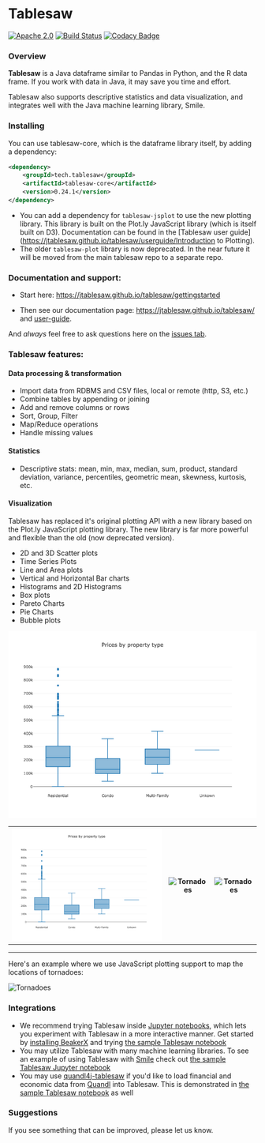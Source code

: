 Tablesaw
=======

[![Apache 2.0](https://img.shields.io/github/license/nebula-plugins/nebula-project-plugin.svg)](http://www.apache.org/licenses/LICENSE-2.0)
[![Build Status](https://travis-ci.org/jtablesaw/tablesaw.svg?branch=master)](https://travis-ci.org/jtablesaw/tablesaw)
[![Codacy Badge](https://api.codacy.com/project/badge/Grade/5029f48d00c24f1ea378b090210cf7da)](https://www.codacy.com/app/jtablesaw/tablesaw?utm_source=github.com&amp;utm_medium=referral&amp;utm_content=jtablesaw/tablesaw&amp;utm_campaign=Badge_Grade)



### Overview

__Tablesaw__ is a Java dataframe similar to Pandas in Python, and the R data frame. If you work with data in Java, it may save you time and effort.

Tablesaw also supports descriptive statistics and data visualization, and integrates well with the Java machine learning library, Smile. 

### Installing

You can use tablesaw-core, which is the dataframe library itself, by adding a dependency: 

```xml
<dependency>
    <groupId>tech.tablesaw</groupId>
    <artifactId>tablesaw-core</artifactId>
    <version>0.24.1</version>
</dependency>
```

- You can add a dependency for `tablesaw-jsplot` to use the new plotting library. This library is built on the Plot.ly JavaScript library (which is itself built on D3). Documentation can be found in the [Tablesaw user guide](https://jtablesaw.github.io/tablesaw/userguide/Introduction to Plotting).
- The older ```tablesaw-plot``` library is now deprecated. In the near future it will be moved from the main tablesaw repo to a separate repo.

### Documentation and support:

* Start here:  https://jtablesaw.github.io/tablesaw/gettingstarted

* Then see our documentation page: https://jtablesaw.github.io/tablesaw/ and [user-guide](https://jtablesaw.github.io/tablesaw/userguide/toc).

And *always* feel free to ask questions here on the [issues tab](https://github.com/jtablesaw/tablesaw/issues). 

### Tablesaw features: 

#### Data processing & transformation
* Import data from RDBMS and CSV files, local or remote (http, S3, etc.)
* Combine tables by appending or joining
* Add and remove columns or rows
* Sort, Group, Filter 
* Map/Reduce operations
* Handle missing values

#### Statistics 
* Descriptive stats: mean, min, max, median, sum, product, standard deviation, variance, percentiles, geometric mean, skewness, kurtosis, etc.

#### Visualization

Tablesaw has replaced it's original plotting API with a new library based on the Plot.ly JavaScript plotting library. The new library is far more powerful and flexible than the old (now deprecated version).

* 2D and 3D Scatter plots
* Time Series Plots
* Line and Area plots
* Vertical and Horizontal Bar charts
* Histograms and 2D Histograms
* Box plots
* Pareto Charts
* Pie Charts
* Bubble plots

![](https://github.com/jtablesaw/tablesaw/blob/master/docs/userguide/images/eda/box1.png)

| ![](https://github.com/jtablesaw/tablesaw/blob/master/docs/userguide/images/eda/box1.png) | ![Tornadoes](https://jtablesaw.github.io/tablesaw/userguide/images/tornado.scatter.png) | ![Tornadoes](https://jtablesaw.github.io/tablesaw/userguide/images/tornado.scatter.png) |
| ------------------------------------------------------------ | ------------------------------------------------------------ | ------------------------------------------------------------ |
|                                                              |                                                              |                                                              |
|                                                              |                                                              |                                                              |
|                                                              |                                                              |                                                              |

Here's an example where we use JavaScript plotting support to map the locations of tornadoes: 

![Tornadoes](https://jtablesaw.github.io/tablesaw/userguide/images/tornado.scatter.png) 

### Integrations

- We recommend trying Tablesaw inside [Jupyter notebooks](http://arogozhnikov.github.io/2016/09/10/jupyter-features.html), which lets you experiment with Tablesaw in a more interactive manner. Get started by [installing BeakerX](http://beakerx.com/documentation) and trying [the sample Tablesaw notebook](https://github.com/twosigma/beakerx/blob/master/doc/groovy/Tablesaw.ipynb)
- You may utilize Tablesaw with many machine learning libraries. To see an example of using Tablesaw with [Smile](https://haifengl.github.io/smile/) check out [the sample Tablesaw Jupyter notebook](https://github.com/twosigma/beakerx/blob/master/doc/groovy/Tablesaw.ipynb) 
- You may use [quandl4j-tablesaw](http://quandl4j.org) if you'd like to load financial and economic data from [Quandl](https://www.quandl.com) into Tablesaw. This is demonstrated in [the sample Tablesaw notebook](https://github.com/twosigma/beakerx/blob/master/doc/groovy/Tablesaw.ipynb) as well

### Suggestions

If you see something that can be improved, please let us know.
